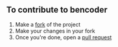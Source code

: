 ## To contribute to bencoder
1. Make a [fork](https://github.com/AaravMalani/bencoder/fork) of the project
2. Make your changes in your fork
3. Once you're done, open a [pull request](https://github.com/AaravMalani/bencoder/compare)